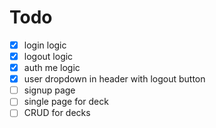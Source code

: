 # Todo

- [x] login logic
- [x] logout logic
- [x] auth me logic
- [x] user dropdown in header with logout button
- [ ] signup page
- [ ] single page for deck
- [ ] CRUD for decks
